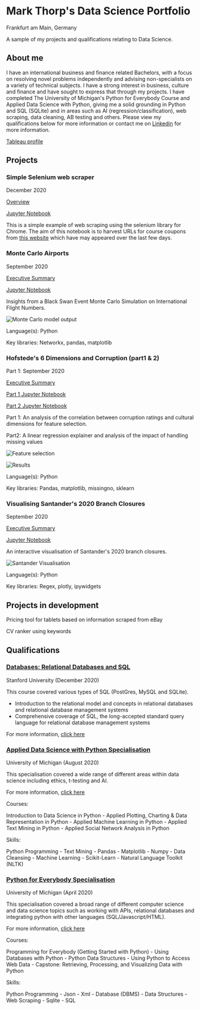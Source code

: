 # Mark Thorp's Data Science Portfolio
Frankfurt am Main, Germany

A sample of my projects and qualifications relating to Data Science.

## About me

I have an international business and finance related Bachelors, with a focus on resolving novel problems independently and advising non-specialists on a variety of technical subjects. I have a strong interest in business, culture and finance and have sought to express that through my projects. I have completed The University of Michigan's Python for Everybody Course and Applied Data Science with Python, giving me a solid grounding in Python and SQL (SQLite) and in areas such as AI (regression/classification), web scraping, data cleaning, AB testing and others. Please view my qualifications below for more information or contact me on [Linkedin](https://www.linkedin.com/in/thorpmark/) for more information.

[Tableau profile](https://public.tableau.com/profile/mark.thorp8511)

## Projects

### Simple Selenium web scraper
December 2020

[Overview](https://mthorp363.github.io/voucher_scraper/)

[Jupyter Notebook](https://github.com/mthorp363/voucher_scraper/blob/main/Udemy%20Freebies%20scraper.ipynb)

This is a simple example of web scraping using the selenium library for Chrome. The aim of this notebook is to harvest URLs for course coupons from [this website](https://www.udemyfreebies.com/) which have may appeared over the last few days. 

### Monte Carlo Airports
September 2020

[Executive Summary](https://mthorp363.github.io/monte_carlo_airports/)

[Jupyter Notebook](https://github.com/mthorp363/monte_carlo_airports/blob/master/Main.ipynb)

Insights from a Black Swan Event Monte Carlo Simulation on International Flight Numbers.

![Monte Carlo model output](mc_model_output.png)

Language(s): Python

Key libraries: Networkx, pandas, matplotlib

### Hofstede's 6 Dimensions and Corruption (part1 & 2)
Part 1: September 2020

[Executive Summary](https://mthorp363.github.io/culture_and_corruption/)

[Part 1 Jupyter Notebook](https://github.com/mthorp363/culture_and_corruption/blob/master/Main.ipynb)

[Part 2 Jupyter Notebook](https://github.com/mthorp363/culture_and_corruption/blob/master/Part%202.ipynb)

Part 1: An analysis of the correlation between corruption ratings and cultural dimensions for feature selection.

Part2: A linear regression explainer and analysis of the impact of handling missing values

![Feature selection](corruption_features.png)

![Results](LinRegBox.png)

Language(s): Python

Key libraries: Pandas, matplotlib, missingno, sklearn



### Visualising Santander's 2020 Branch Closures
September 2020

[Executive Summary](https://mthorp363.github.io/santander_branch_closures/) 

[Jupyter Notebook](https://github.com/mthorp363/santander_branch_closures/blob/master/Main.ipynb)

An interactive visualisation of Santander's 2020 branch closures.

![Santander Visualisation](newplot.png)

Language(s): Python

Key libraries: Regex, plotly, ipywidgets

## Projects in development

Pricing tool for tablets based on information scraped from eBay

CV ranker using keywords


## Qualifications

### [Databases: Relational Databases and SQL](https://courses.edx.org/certificates/318924e4ed264dbbaa9ae6bc38479fbc)
Stanford University (December 2020)

This course covered various types of SQL (PostGres, MySQL and SQLite).

- Introduction to the relational model and concepts in relational databases and relational database management systems
- Comprehensive coverage of SQL, the long-accepted standard query language for relational database management systems

For more information, [click here](https://www.edx.org/course/databases-5-sql)


### [Applied Data Science with Python Specialisation](https://www.coursera.org/account/accomplishments/specialization/9FJE8W2RKRFS)
University of Michigan (August 2020)

This specialisation covered a wide range of different areas within data science including ethics, t-testing and AI.

For more information, [click here](https://www.coursera.org/specializations/data-science-python)

Courses:

Introduction to Data Science in Python - Applied Plotting, Charting & Data Representation in Python - Applied Machine Learning in Python - Applied Text Mining in Python - Applied Social Network Analysis in Python

Skills:

Python Programming - Text Mining - Pandas - Matplotlib - Numpy - Data Cleansing - Machine Learning - Scikit-Learn - Natural Language Toolkit (NLTK)



### [Python for Everybody Specialisation](https://www.coursera.org/account/accomplishments/specialization/CYF7KJENMFGZ) 
University of Michigan (April 2020)

This specialisation covered a broad range of different computer science and data science topics such as working with APIs, relational databases and integrating python with other languages (SQL/Javascript/HTML).

For more information, [click here](https://www.coursera.org/specializations/python?skipBrowseRedirect=true)

Courses: 

Programming for Everybody (Getting Started with Python) - Using Databases with Python - Python Data Structures - Using Python to Access Web Data - Capstone: Retrieving, Processing, and Visualizing Data with Python

Skills:

Python Programming - Json - Xml - Database (DBMS) - Data Structures - Web Scraping - Sqlite - SQL


